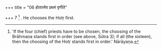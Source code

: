 +++
title = "06 होतारमेव प्रथमं वृणीते"

+++
7 [^5] . He chooses the Hotṛ first.


[^5]:  'If the four (chief) priests have to be chosen, the choosing of the Brāhmaṇa stands first in order (see above, Sūtra 3); if all (the sixteen), then the choosing of the Hotṛ stands first in order.' Nārāyaṇa.
